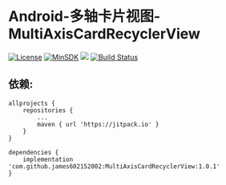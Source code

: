 # Android-多轴卡片视图-MultiAxisCardRecyclerView

[![License](https://img.shields.io/badge/License%20-Apache%202-337ab7.svg)](https://www.apache.org/licenses/LICENSE-2.0) [![MinSDK](https://img.shields.io/badge/API-14%2B-brightgreen.svg?style=flat)](https://android-arsenal.com/api?level=14) [![](https://jitpack.io/v/james602152002/MultiAxisCardRecyclerView.svg)](https://jitpack.io/#james602152002/MultiAxisCardRecyclerView) [![Build Status](https://travis-ci.org/james602152002/MultiAxisCardRecyclerView.svg?branch=master)](https://travis-ci.org/james602152002/MultiAxisCardRecyclerView)


## 依赖:

```
allprojects {
	repositories {
		...
		maven { url 'https://jitpack.io' }
	}
}
```

```
dependencies {
	implementation 'com.github.james602152002:MultiAxisCardRecyclerView:1.0.1'
}
```
